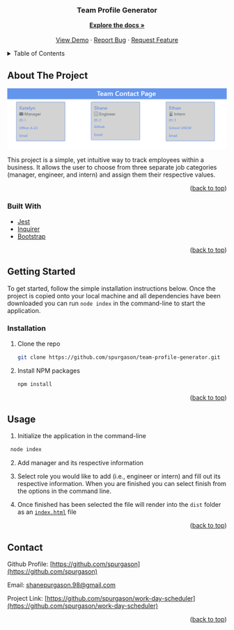 <div id="top"></div>

<!-- PROJECT LOGO -->
<br />
<div align="center">

<h3 align="center">Team Profile Generator</h3>

  <p align="center"> 
    <a href="https://github.com/spurgason/team-profile-generator"><strong>Explore the docs »</strong></a>
    <br />
    <br />
    <a href="https://github.com/spurgason/team-profile-generator">View Demo</a>
    ·
    <a href="https://github.com/spurgason/team-profile-generator/issues">Report Bug</a>
    ·
    <a href="https://github.com/spurgason/team-profile-generator/issues">Request Feature</a>
  </p>
</div>



<!-- TABLE OF CONTENTS -->
<details>
  <summary>Table of Contents</summary>
  <ol>
    <li>
      <a href="#about-the-project">About The Project</a>
      <ul>
        <li><a href="#built-with">Built With</a></li>
      </ul>
    </li>
    <li>
      <a href="#getting-started">Getting Started</a>
      <ul>
        <li><a href="#installation">Installation</a></li>
      </ul>
    </li>
    <li><a href="#usage">Usage</a></li>
    <li><a href="#contact">Contact</a></li>
  </ol>
</details>



<!-- ABOUT THE PROJECT -->
## About The Project

![Team-Profile-Generator-Screenshot](src/images/team-profile-gen-example.png)

This project is a simple, yet intuitive way to track employees within a business. It allows the user to choose from three separate job categories (manager, engineer, and intern) and assign them their respective values.  

<p align="right">(<a href="#top">back to top</a>)</p>



### Built With

* [Jest](https://jestjs.io/)
* [Inquirer](https://www.npmjs.com/package/inquirer)
* [Bootstrap](https://getbootstrap.com)


<p align="right">(<a href="#top">back to top</a>)</p>



<!-- GETTING STARTED -->
## Getting Started

To get started, follow the simple installation instructions below. Once the project is copied onto your local machine and all dependencies have been downloaded you can run `node index` in the command-line to start the application. 

### Installation

1. Clone the repo
   ```sh
   git clone https://github.com/spurgason/team-profile-generator.git
   ```
2. Install NPM packages
   ```sh
   npm install
   ```

<p align="right">(<a href="#top">back to top</a>)</p>



<!-- USAGE EXAMPLES -->
## Usage

1. Initialize the application in the command-line 
  ```sh
   node index
   ```
2. Add manager and its respective information

3. Select role you would like to add (i.e., engineer or intern) and fill out its respective information. When you are finished you can select finish from the options in the command line.

4. Once finished has been selected the file will render into the `dist` folder as an [`index.html`](/dist/index.html) file 

<p align="right">(<a href="#top">back to top</a>)</p>

<!-- CONTACT -->
## Contact
Github Profile: [https://github.com/spurgason](https://github.com/spurgason) 

Email: [shanepurgason.98@gmail.com](mailto:shanepurgason.98@gmail.com)

Project Link: [https://github.com/spurgason/work-day-scheduler](https://github.com/spurgason/work-day-scheduler)

<p align="right">(<a href="#top">back to top</a>)</p>